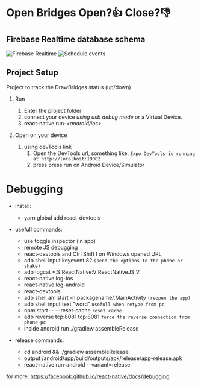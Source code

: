 # Open Bridges  Open?👍  Close?👎




## Firebase Realtime database schema
![Firebase Realtime](https://media.giphy.com/media/47Jko4ZuPBgOgs9LRd/giphy.gif)
![Schedule events](https://media.giphy.com/media/62cXq3zwLS32DTwwDA/giphy.gif)




## Project Setup
Project to track the DrawBridges status (up/down)


1.  Run 
    1.  Enter the project folder
    2.  connect your device *using usb debug mode* or a Virtual Device.
    3.  react-native run-*<android/ios>*



1.  Open on your device
    1.  using devTools link
          1.  Open the DevTools url, something like: `Expo DevTools is running at http://localhost:19002`
          2.  press press run on Android Device/Simulator
         


# Debugging
* install:
    * yarn global add react-devtools


* usefull commands:
    * use toggle inspector (in app)
    * remote JS debugging
    * react-devtools and Ctrl Shift I on Windows opened URL
    * adb shell input keyevent 82 `(send the options to the phone or shake)`
    * adb logcat *:S ReactNative:V ReactNativeJS:V 
    * react-native log-ios
    * react-native log-android
    * react-devtools
    * adb shell am start -n packagename/.MainActivity `(reopen the app)`
    * adb shell input text "word" `usefull when retype from pc`
    * npm start -- --reset-cache `reset cache`
    * adb reverse tcp:8081 tcp:8081 `force the reverse connection from phone-pc`
    * inside android run ./gradlew assembleRelease


* release commands:
    * cd android && ./gradlew assembleRelease
    * output /android/app/build/outputs/apk/release/app-release.apk
    * react-native run-android --variant=release


for more:
https://facebook.github.io/react-native/docs/debugging
